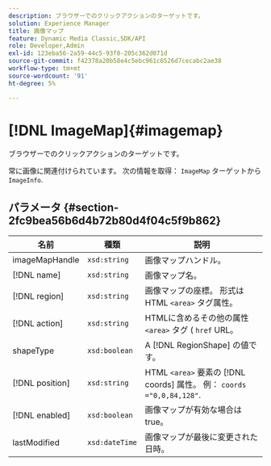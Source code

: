 ```yaml
---
description: ブラウザーでのクリックアクションのターゲットです。
solution: Experience Manager
title: 画像マップ
feature: Dynamic Media Classic,SDK/API
role: Developer,Admin
exl-id: 123eba56-2a59-44c5-93f0-205c362d071d
source-git-commit: f42378a20b58e4c5ebc961c6526d7cecabc2ae38
workflow-type: tm+mt
source-wordcount: '91'
ht-degree: 5%

---
```


# [!DNL ImageMap]{#imagemap}

ブラウザーでのクリックアクションのターゲットです。

常に画像に関連付けられています。 次の情報を取得： `ImageMap` ターゲットから `ImageInfo`.

## パラメータ {#section-2fc9bea56b6d4b72b80d4f04c5f9b862}

| 名前 | 種類 | 説明 |
|---|---|---|
| imageMapHandle | `xsd:string` | 画像マップハンドル。 |
| [!DNL name] | `xsd:string` | 画像マップ名。 |
| [!DNL region] | `xsd:string` | 画像マップの座標。 形式はHTML `<area>` タグ属性。 |
| [!DNL action] | `xsd:string` | HTMLに含めるその他の属性 `<area>` タグ ( `href` URL。 |
| shapeType | `xsd:boolean` | A [!DNL RegionShape] の値です。 |
| [!DNL position] | `xsd:string` | HTML `<area>` 要素の [!DNL coords] 属性。 例： `coords ="0,0,84,128"`. |
| [!DNL enabled] | `xsd:boolean` | 画像マップが有効な場合は true。 |
| lastModified | `xsd:dateTime` | 画像マップが最後に変更された日時。 |
